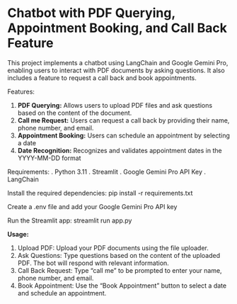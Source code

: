 # Chatbot with PDF Querying, Appointment Booking, and Call Back Feature

This project implements a chatbot using LangChain and Google Gemini Pro, enabling users to interact with PDF documents by asking questions. It also includes a feature to request a call back and book appointments.

Features:
1. **PDF Querying:** Allows users to upload PDF files and ask questions based on the content of the document.
2. 	**Call me  Request:** Users can request a call back by providing their name, phone number, and email.
3. 	**Appointment Booking:** Users can schedule an appointment by selecting a date
4. 	**Date Recognition:** Recognizes and validates appointment dates in the YYYY-MM-DD format

Requirements: 
. Python 3.11
. Streamlit
. Google Gemini Pro API Key
. LangChain

Install the required dependencies: pip install -r requirements.txt

Create a .env file and add your Google Gemini Pro API key

Run the Streamlit app:   streamlit run app.py

**Usage:**
1. Upload PDF: Upload your PDF documents using the file uploader.
2. Ask Questions: Type questions based on the content of the uploaded PDF. The bot will respond with relevant information.
3. Call Back Request: Type “call me” to be prompted to enter your name, phone number, and email.
4. Book Appointment: Use the “Book Appointment” button to select a date and schedule an appointment.

	
